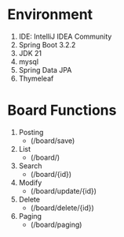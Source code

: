 # Environment
1. IDE: IntelliJ IDEA Community
2. Spring Boot 3.2.2
3. JDK 21
4. mysql
5. Spring Data JPA
6. Thymeleaf

# Board Functions
1. Posting
   * (/board/save)
2. List
   * (/board/)
3. Search
   * (/board/{id})
4. Modify
   * (/board/update/{id})
5. Delete
   * (/board/delete/{id})
6. Paging
   * (/board/paging)